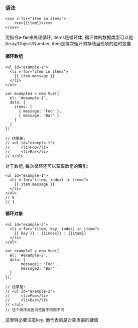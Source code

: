 ### 语法

```
<xxx v-for="item in items">
    <xx>{{item}}</xx>
</xxx>
```

用指令**v-for**来处理循环,  items是循环体, 循环体的数据类型可以是Array/Object/Number, item是每次循环的存储当前项的临时变量.

#### 循环数组

```
<ul id="example-1">
  <li v-for="item in items">
    {{ item.message }}
  </li>
</ul>
```

```
var example1 = new Vue({
  el: '#example-1',
  data: {
    items: [
      { message: 'Foo' },
      { message: 'Bar' }
    ]
  }
})

// 结果是:
// <ul id="example-1">
//     <li>Foo</li>
//     <li>Bar</li>
// </ul>
```

对于数组, 每次循环还可以获取数组的**索引**:

```
<ul id="example-1">
  <li v-for="(item, index) in items">
    {{ item.message }}
  </li>
</ul>
// 0
// 1
```

#### 循环对象

```
<ul id="example-2">
  <li v-for="(item, key, index) in items">
    {{ key }} : {{index}} : {{item}}
  </li>
</ul>
```

```
var example2 = new Vue({
  el: '#example-2',
  data: {
       message1: 'Foo' ,
       message2: 'Bar'
  }
});

// 结果是: 
// <ul id="example-2">
//     <li>Foo</li>
//     <li>Bar</li>
// </ul>
// 这个顺序会因浏览器不同而不同
```

这里特必要注意key, 他代表的是对象当前的键值 

